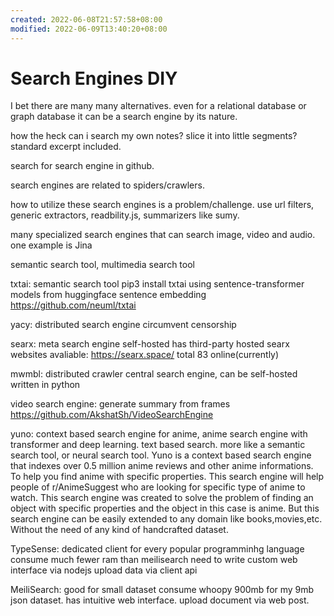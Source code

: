 ```yaml
---
created: 2022-06-08T21:57:58+08:00
modified: 2022-06-09T13:40:20+08:00
---
```


# Search Engines DIY

I bet there are many many alternatives. even for a relational database or graph database it can be a search engine by its nature.

how the heck can i search my own notes? slice it into little segments? standard excerpt included.

search for search engine in github.

search engines are related to spiders/crawlers.

how to utilize these search engines is a problem/challenge. use url filters, generic extractors, readbility.js, summarizers like sumy.

many specialized search engines that can search image, video and audio. one example is Jina

semantic search tool, multimedia search tool

txtai:
semantic search tool
pip3 install txtai
using sentence-transformer models from huggingface sentence embedding
https://github.com/neuml/txtai

yacy:
distributed search engine circumvent censorship

searx:
meta search engine self-hosted
has third-party hosted searx websites avaliable:
https://searx.space/ total 83 online(currently)

mwmbl:
distributed crawler central search engine, can be self-hosted
written in python

video search engine:
generate summary from frames
https://github.com/AkshatSh/VideoSearchEngine

yuno:
context based search engine for anime, anime search engine with transformer and deep learning. text based search. more like a semantic search tool, or neural search tool.
Yuno is a context based search engine that indexes over 0.5 million anime reviews and other anime informations. To help you find anime with specific properties. This search engine will help people of r/AnimeSuggest who are looking for specific type of anime to watch.
This search engine was created to solve the problem of finding an object with specific properties and the object in this case is anime. But this search engine can be easily extended to any domain like books,movies,etc. Without the need of any kind of handcrafted dataset.

TypeSense:
dedicated client for every popular programminhg language
consume much fewer ram than meilisearch
need to write custom web interface via nodejs
upload data via client api

MeiliSearch:
good for small dataset
consume whoopy 900mb for my 9mb json dataset.
has intuitive web interface.
upload document via web post.
